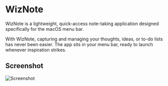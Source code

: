 # WizNote
WizNote is a lightweight, quick-access note-taking application designed specifically for the macOS menu bar. 

With WizNote, capturing and managing your thoughts, ideas, or to-do lists has never been easier. The app sits in your menu bar, ready to launch whenever inspiration strikes.

## Screenshot

![Screenshot](https://github.com/sickuritywizard/WizNote/blob/main/WizNote/Wiznote_Screenshot.png)

